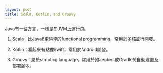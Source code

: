 ```yaml
---
layout: post
title: Scala, Kotlin, and Groovy
---
```


Java有一些方言，一樣是在JVM上運行的。

1. Scala：比Java8更純粹的functional programming，常用於多核並行開發。

2. Kotlin：看起來有點像Swift，常用於Android開發。

3. Groovy：屬於scripting language，常用於如Jenkins或Gradle的自動建置及部署腳本。
